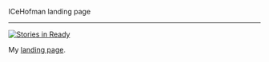 ICeHofman landing page
______________________

[![Stories in Ready](https://badge.waffle.io/icehofman/icehofman.github.io.svg?label=ready&title=Ready)](http://waffle.io/icehofman/icehofman.github.io)

My [landing page](https://icehofman.tk/).

